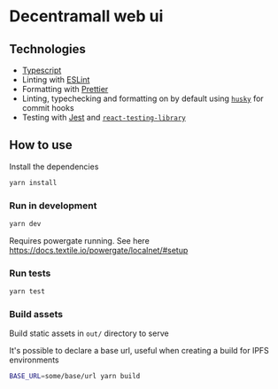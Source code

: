 # Decentramall web ui

## Technologies
- [Typescript](https://www.typescriptlang.org/)
- Linting with [ESLint](https://eslint.org/)
- Formatting with [Prettier](https://prettier.io/)
- Linting, typechecking and formatting on by default using [`husky`](https://github.com/typicode/husky) for commit hooks
- Testing with [Jest](https://jestjs.io/) and [`react-testing-library`](https://testing-library.com/docs/react-testing-library/intro)
## How to use

Install the dependencies

```bash
yarn install
```

### Run in development

```bash
yarn dev
```

Requires powergate running. See here https://docs.textile.io/powergate/localnet/#setup

### Run tests

```bash
yarn test
```

### Build assets

Build static assets in `out/` directory to serve

It's possible to declare a base url, useful when creating a build for IPFS environments
```bash
BASE_URL=some/base/url yarn build
```


